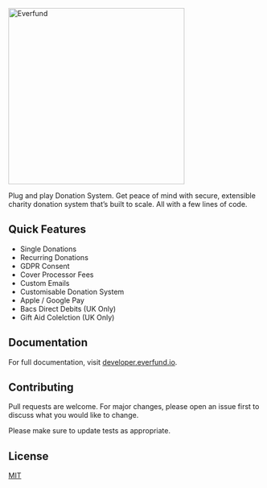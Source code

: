 <p>
    <a href="https://developer.everfund.io/" target="_blank">
      <img alt="Everfund" width="350" src="https://ik.imagekit.io/everfund/everfund-sticker_U4p0fY8gw.svg">
    </a>
</p>

Plug and play Donation System.
Get peace of mind with secure, extensible charity donation system that’s built to scale. All with a few lines of code.

## Quick Features

- Single Donations
- Recurring Donations
- GDPR Consent
- Cover Processor Fees
- Custom Emails
- Customisable Donation System
- Apple / Google Pay
- Bacs Direct Debits (UK Only)
- Gift Aid Colelction (UK Only)

## Documentation

For full documentation, visit [developer.everfund.io](https://developer.everfund.io).

## Contributing

Pull requests are welcome. For major changes, please open an issue first to discuss what you would like to change.

Please make sure to update tests as appropriate.

## License

[MIT](https://choosealicense.com/licenses/mit/)
